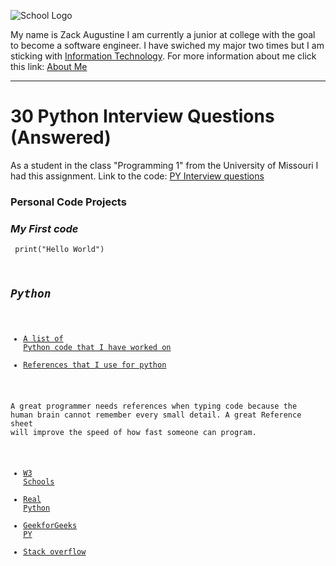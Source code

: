 ![School Logo](https://educationusa.state.gov/sites/default/files/field_hei_logo/mizzou_institution_logo.jpg)
[](https://missouri.edu/)
    

My name is Zack Augustine I am currently a junior at college with the goal to become a software engineer. I have swiched my major two times but I am sticking with [Information Technology](http://catalog.missouri.edu/undergraduategraduate/collegeofengineering/informationtechnology/bs-information-technology/).
For more information about me click this link: [About Me](https://github.com/zacka37/About-me--Full-Page-.git) 

---
 # **30 Python Interview Questions (Answered)**
 As a student in the class "Programming 1" from the University of Missouri I had this assignment.
 Link to the code: [PY Interview questions](https://github.com/zacka37/Python-Interview-Questions.git)

### Personal Code Projects
 ### *My First code*
 <code> print("Hello World")

## *Python*
* [A list of Python code that I have worked on](https://github.com/zacka37/Python-Code.git)
* [References that I use for python]()

A great programmer needs references when typing code because the human brain cannot remember every small detail. A great Reference sheet will improve the speed of how fast someone can program.
* [W3 Schools](https://www.w3schools.com/python/default.asp)
* [Real Python](https://realpython.com/documenting-python-code/)
* [GeekforGeeks PY](https://www.geeksforgeeks.org/python-programming-language/?ref=shm)
* [Stack overflow](https://stackoverflow.com/)